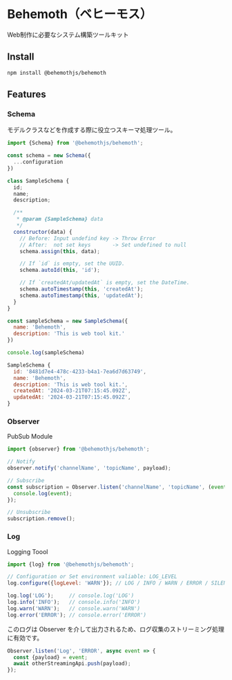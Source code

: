 # Behemoth（ベヒーモス）

Web制作に必要なシステム構築ツールキット

## Install

```bash
npm install @behemothjs/behemoth
```

## Features

### Schema

モデルクラスなどを作成する際に役立つスキーマ処理ツール。

```javascript
import {Schema} from '@behemothjs/behemoth';

const schema = new Schema({
  ...configuration
})

class SampleSchema {
  id;
  name;
  description;

  /**
   * @param {SampleSchema} data
   */
  constructor(data) {
    // Before: Input undefind key -> Throw Error
    // After:  not set keys       -> Set undefined to null
    schema.assign(this, data);

    // If `id` is empty, set the UUID.
    schema.autoId(this, 'id');

    // If `createdAt/updatedAt` is empty, set the DateTime.
    schema.autoTimestamp(this, 'createdAt');
    schema.autoTimestamp(this, 'updatedAt');
  }
}

const sampleSchema = new SampleSchema({
  name: 'Behemoth',
  description: 'This is web tool kit.'
})

console.log(sampleSchema)
```

```javascript
SampleSchema {
  id: '8481d7e4-478c-4233-b4a1-7ea6d7d63749',
  name: 'Behemoth',
  description: 'This is web tool kit.',
  createdAt: '2024-03-21T07:15:45.092Z',
  updatedAt: '2024-03-21T07:15:45.092Z',
}
```

### Observer

PubSub Module

```javascript
import {observer} from '@behemothjs/behemoth';

// Notify
observer.notify('channelName', 'topicName', payload);

// Subscribe
const subscription = Observer.listen('channelName', 'topicName', (event) => {
  console.log(event);
});

// Unsubscribe
subscription.remove();
```

### Log

Logging Toool

```javascript
import {log} from '@behemothjs/behemoth';

// Configuration or Set environment valiable: LOG_LEVEL
log.configure({logLevel: 'WARN'}); // LOG / INFO / WARN / ERROR / SILENT

log.log('LOG');     // console.log('LOG')
log.info('INFO');   // console.info('INFO')
log.warn('WARN');   // console.warn('WARN')
log.error('ERROR'); // console.error('ERROR')
```

このログは Observer を介して出力されるため、ログ収集のストリーミング処理に有効です。

```javascript
Observer.listen('Log', 'ERROR', async event => {
  const {payload} = event;
  await otherStreamingApi.push(payload);
});
```
